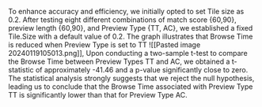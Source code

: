 

To enhance accuracy and efficiency, we initially opted to set Tile size as 0.2. After testing eight different combinations of match score {60,90}, preview length {60,90}, and Preview Type {TT, AC}, we established a fixed Tile.Size with a default value of 0.2. The graph illustrates that Browse Time is reduced when Preview Type is set to TT ![[Pasted image 20240119105013.png]], Upon conducting a two-sample t-test to compare the Browse Time between Preview Types TT and AC, we obtained a t-statistic of approximately -41.46 and a p-value significantly close to zero. The statistical analysis strongly suggests that we reject the null hypothesis, leading us to conclude that the Browse Time associated with Preview Type TT is significantly lower than that for Preview Type AC. 